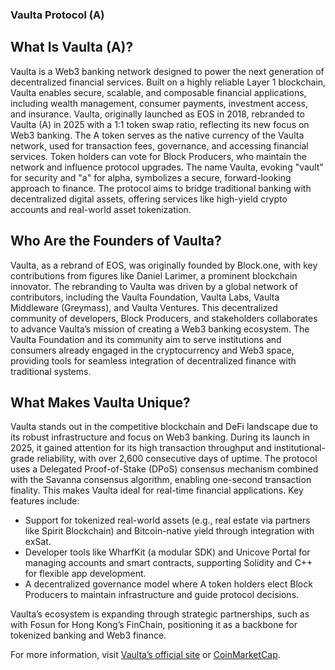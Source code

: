 ﻿
















### Vaulta Protocol (A)
## What Is Vaulta (A)?
Vaulta is a Web3 banking network designed to power the next generation of decentralized financial services. Built on a highly reliable Layer 1 blockchain, Vaulta enables secure, scalable, and composable financial applications, including wealth management, consumer payments, investment access, and insurance.
Vaulta, originally launched as EOS in 2018, rebranded to Vaulta (A) in 2025 with a 1:1 token swap ratio, reflecting its new focus on Web3 banking. The A token serves as the native currency of the Vaulta network, used for transaction fees, governance, and accessing financial services. Token holders can vote for Block Producers, who maintain the network and influence protocol upgrades.
The name Vaulta, evoking "vault" for security and "a" for alpha, symbolizes a secure, forward-looking approach to finance. The protocol aims to bridge traditional banking with decentralized digital assets, offering services like high-yield crypto accounts and real-world asset tokenization.

## Who Are the Founders of Vaulta?
Vaulta, as a rebrand of EOS, was originally founded by Block.one, with key contributions from figures like Daniel Larimer, a prominent blockchain innovator. The rebranding to Vaulta was driven by a global network of contributors, including the Vaulta Foundation, Vaulta Labs, Vaulta Middleware (Greymass), and Vaulta Ventures. This decentralized community of developers, Block Producers, and stakeholders collaborates to advance Vaulta’s mission of creating a Web3 banking ecosystem.
The Vaulta Foundation and its community aim to serve institutions and consumers already engaged in the cryptocurrency and Web3 space, providing tools for seamless integration of decentralized finance with traditional systems.

## What Makes Vaulta Unique?
Vaulta stands out in the competitive blockchain and DeFi landscape due to its robust infrastructure and focus on Web3 banking. During its launch in 2025, it gained attention for its high transaction throughput and institutional-grade reliability, with over 2,600 consecutive days of uptime.
The protocol uses a Delegated Proof-of-Stake (DPoS) consensus mechanism combined with the Savanna consensus algorithm, enabling one-second transaction finality. This makes Vaulta ideal for real-time financial applications. Key features include:
<ul>
  <li>Support for tokenized real-world assets (e.g., real estate via partners like Spirit Blockchain) and Bitcoin-native yield through integration with exSat.</li>
  <li>Developer tools like WharfKit (a modular SDK) and Unicove Portal for managing accounts and smart contracts, supporting Solidity and C++ for flexible app development.</li>
  <li>A decentralized governance model where A token holders elect Block Producers to maintain infrastructure and guide protocol decisions.</li>
</ul>
Vaulta’s ecosystem is expanding through strategic partnerships, such as with Fosun for Hong Kong’s FinChain, positioning it as a backbone for tokenized banking and Web3 finance.

For more information, visit <a href="https://www.vaulta.com">Vaulta’s official site</a> or <a href="https://coinmarketcap.com/currencies/vaulta/">CoinMarketCap</a>.

